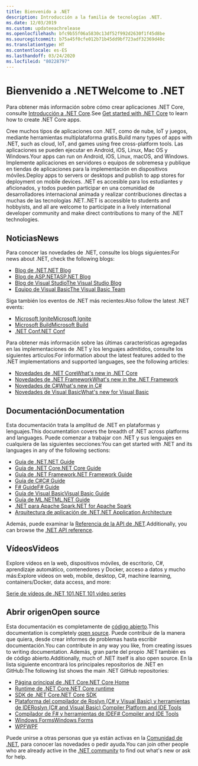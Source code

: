 ```yaml
---
title: Bienvenido a .NET
description: Introducción a la familia de tecnologías .NET.
ms.date: 12/03/2019
ms.custom: updateeachrelease
ms.openlocfilehash: bfc9b55f06a5830c13df52f992d2630f1f45d8be
ms.sourcegitcommit: b75a45f0cfe012b71b45dd9bf723adf32369d40c
ms.translationtype: HT
ms.contentlocale: es-ES
ms.lasthandoff: 03/24/2020
ms.locfileid: "80228797"
---
```

# <a name="welcome-to-net"></a><span data-ttu-id="32b27-103">Bienvenido a .NET</span><span class="sxs-lookup"><span data-stu-id="32b27-103">Welcome to .NET</span></span>

<span data-ttu-id="32b27-104">Para obtener más información sobre cómo crear aplicaciones .NET Core, consulte [Introducción a .NET Core](core/get-started.md).</span><span class="sxs-lookup"><span data-stu-id="32b27-104">See [Get started with .NET Core](core/get-started.md) to learn how to create .NET Core apps.</span></span>

<span data-ttu-id="32b27-105">Cree muchos tipos de aplicaciones con .NET, como de nube, IoT y juegos, mediante herramientas multiplataforma gratis.</span><span class="sxs-lookup"><span data-stu-id="32b27-105">Build many types of apps with .NET, such as cloud, IoT, and games using free cross-platform tools.</span></span> <span data-ttu-id="32b27-106">Las aplicaciones se pueden ejecutar en Android, iOS, Linux, Mac OS y Windows.</span><span class="sxs-lookup"><span data-stu-id="32b27-106">Your apps can run on Android, iOS, Linux, macOS, and Windows.</span></span> <span data-ttu-id="32b27-107">Implemente aplicaciones en servidores o equipos de sobremesa y publique en tiendas de aplicaciones para la implementación en dispositivos móviles.</span><span class="sxs-lookup"><span data-stu-id="32b27-107">Deploy apps to servers or desktops and publish to app stores for deployment on mobile devices.</span></span> <span data-ttu-id="32b27-108">.NET es accesible para los estudiantes y aficionados, y todos pueden participar en una comunidad de desarrolladores internacional animada y realizar contribuciones directas a muchas de las tecnologías .NET.</span><span class="sxs-lookup"><span data-stu-id="32b27-108">.NET is accessible to students and hobbyists, and all are welcome to participate in a lively international developer community and make direct contributions to many of the .NET technologies.</span></span>

## <a name="news"></a><span data-ttu-id="32b27-109">Noticias</span><span class="sxs-lookup"><span data-stu-id="32b27-109">News</span></span>

<span data-ttu-id="32b27-110">Para conocer las novedades de .NET, consulte los blogs siguientes:</span><span class="sxs-lookup"><span data-stu-id="32b27-110">For news about .NET, check the following blogs:</span></span>

- [<span data-ttu-id="32b27-111">Blog de .NET</span><span class="sxs-lookup"><span data-stu-id="32b27-111">.NET Blog</span></span>](https://devblogs.microsoft.com/dotnet/)
- [<span data-ttu-id="32b27-112">Blog de ASP.NET</span><span class="sxs-lookup"><span data-stu-id="32b27-112">ASP.NET Blog</span></span>](https://devblogs.microsoft.com/aspnet/)
- [<span data-ttu-id="32b27-113">Blog de Visual Studio</span><span class="sxs-lookup"><span data-stu-id="32b27-113">The Visual Studio Blog</span></span>](https://devblogs.microsoft.com/visualstudio/)
- [<span data-ttu-id="32b27-114">Equipo de Visual Basic</span><span class="sxs-lookup"><span data-stu-id="32b27-114">The Visual Basic Team</span></span>](https://devblogs.microsoft.com/vbteam/)

<span data-ttu-id="32b27-115">Siga también los eventos de .NET más recientes:</span><span class="sxs-lookup"><span data-stu-id="32b27-115">Also follow the latest .NET events:</span></span>

- [<span data-ttu-id="32b27-116">Microsoft Ignite</span><span class="sxs-lookup"><span data-stu-id="32b27-116">Microsoft Ignite</span></span>](https://www.microsoft.com/ignite)
- [<span data-ttu-id="32b27-117">Microsoft Build</span><span class="sxs-lookup"><span data-stu-id="32b27-117">Microsoft Build</span></span>](https://www.microsoft.com/build)
- [<span data-ttu-id="32b27-118">.NET Conf</span><span class="sxs-lookup"><span data-stu-id="32b27-118">.NET Conf</span></span>](https://www.dotnetconf.net/)

<span data-ttu-id="32b27-119">Para obtener más información sobre las últimas características agregadas en las implementaciones de .NET y los lenguajes admitidos, consulte los siguientes artículos:</span><span class="sxs-lookup"><span data-stu-id="32b27-119">For information about the latest features added to the .NET implementations and supported languages, see the following articles:</span></span>

- [<span data-ttu-id="32b27-120">Novedades de .NET Core</span><span class="sxs-lookup"><span data-stu-id="32b27-120">What's new in .NET Core</span></span>](core/whats-new/index.md)
- [<span data-ttu-id="32b27-121">Novedades de .NET Framework</span><span class="sxs-lookup"><span data-stu-id="32b27-121">What's new in the .NET Framework</span></span>](framework/whats-new/index.md)
- [<span data-ttu-id="32b27-122">Novedades de C#</span><span class="sxs-lookup"><span data-stu-id="32b27-122">What's new in C#</span></span>](csharp/whats-new/index.md)
- [<span data-ttu-id="32b27-123">Novedades de Visual Basic</span><span class="sxs-lookup"><span data-stu-id="32b27-123">What's new for Visual Basic</span></span>](visual-basic/getting-started/whats-new.md)

## <a name="documentation"></a><span data-ttu-id="32b27-124">Documentación</span><span class="sxs-lookup"><span data-stu-id="32b27-124">Documentation</span></span>

<span data-ttu-id="32b27-125">Esta documentación trata la amplitud de .NET en plataformas y lenguajes.</span><span class="sxs-lookup"><span data-stu-id="32b27-125">This documentation covers the breadth of .NET across platforms and languages.</span></span> <span data-ttu-id="32b27-126">Puede comenzar a trabajar con .NET y sus lenguajes en cualquiera de las siguientes secciones:</span><span class="sxs-lookup"><span data-stu-id="32b27-126">You can get started with .NET and its languages in any of the following sections:</span></span>

- [<span data-ttu-id="32b27-127">Guía de .NET</span><span class="sxs-lookup"><span data-stu-id="32b27-127">.NET Guide</span></span>](standard/index.md)
- [<span data-ttu-id="32b27-128">Guía de .NET Core</span><span class="sxs-lookup"><span data-stu-id="32b27-128">.NET Core Guide</span></span>](core/index.md)
- [<span data-ttu-id="32b27-129">Guía de .NET Framework</span><span class="sxs-lookup"><span data-stu-id="32b27-129">.NET Framework Guide</span></span>](framework/index.yml)
- [<span data-ttu-id="32b27-130">Guía de C#</span><span class="sxs-lookup"><span data-stu-id="32b27-130">C# Guide</span></span>](csharp/index.yml)
- [<span data-ttu-id="32b27-131">F# Guide</span><span class="sxs-lookup"><span data-stu-id="32b27-131">F# Guide</span></span>](fsharp/index.yml)
- [<span data-ttu-id="32b27-132">Guía de Visual Basic</span><span class="sxs-lookup"><span data-stu-id="32b27-132">Visual Basic Guide</span></span>](visual-basic/index.yml)
- [<span data-ttu-id="32b27-133">Guía de ML.NET</span><span class="sxs-lookup"><span data-stu-id="32b27-133">ML.NET Guide</span></span>](machine-learning/index.yml)
- [<span data-ttu-id="32b27-134">.NET para Apache Spark</span><span class="sxs-lookup"><span data-stu-id="32b27-134">.NET for Apache Spark</span></span>](spark/index.yml)
- [<span data-ttu-id="32b27-135">Arquitectura de aplicación de .NET</span><span class="sxs-lookup"><span data-stu-id="32b27-135">.NET Application Architecture</span></span>](architecture/index.yml)

<span data-ttu-id="32b27-136">Además, puede examinar la [Referencia de la API de .NET](/dotnet/api).</span><span class="sxs-lookup"><span data-stu-id="32b27-136">Additionally, you can browse the [.NET API reference](/dotnet/api).</span></span>

## <a name="videos"></a><span data-ttu-id="32b27-137">Vídeos</span><span class="sxs-lookup"><span data-stu-id="32b27-137">Videos</span></span>

<span data-ttu-id="32b27-138">Explore vídeos en la web, dispositivos móviles, de escritorio, C#, aprendizaje automático, contenedores y Docker, acceso a datos y mucho más:</span><span class="sxs-lookup"><span data-stu-id="32b27-138">Explore videos on web, mobile, desktop, C#, machine learning, containers/Docker, data access, and more:</span></span>

[<span data-ttu-id="32b27-139">Serie de vídeos de .NET 101</span><span class="sxs-lookup"><span data-stu-id="32b27-139">.NET 101 video series</span></span>](https://dotnet.microsoft.com/learn/videos)

## <a name="open-source"></a><span data-ttu-id="32b27-140">Abrir origen</span><span class="sxs-lookup"><span data-stu-id="32b27-140">Open source</span></span>

<span data-ttu-id="32b27-141">Esta documentación es completamente de [código abierto](https://github.com/dotnet/docs).</span><span class="sxs-lookup"><span data-stu-id="32b27-141">This documentation is completely [open source](https://github.com/dotnet/docs).</span></span> <span data-ttu-id="32b27-142">Puede contribuir de la manera que quiera, desde crear informes de problemas hasta escribir documentación.</span><span class="sxs-lookup"><span data-stu-id="32b27-142">You can contribute in any way you like, from creating issues to writing documentation.</span></span> <span data-ttu-id="32b27-143">Además, gran parte del propio .NET también es de código abierto.</span><span class="sxs-lookup"><span data-stu-id="32b27-143">Additionally, much of .NET itself is also open source.</span></span> <span data-ttu-id="32b27-144">En la lista siguiente encontrará los principales repositorios de .NET en GitHub:</span><span class="sxs-lookup"><span data-stu-id="32b27-144">The following list shows the main .NET GitHub repositories:</span></span>

- [<span data-ttu-id="32b27-145">Página principal de .NET Core</span><span class="sxs-lookup"><span data-stu-id="32b27-145">.NET Core Home</span></span>](https://github.com/dotnet/core)
- [<span data-ttu-id="32b27-146">Runtime de .NET Core</span><span class="sxs-lookup"><span data-stu-id="32b27-146">.NET Core runtime</span></span>](https://github.com/dotnet/runtime)
- [<span data-ttu-id="32b27-147">SDK de .NET Core</span><span class="sxs-lookup"><span data-stu-id="32b27-147">.NET Core SDK</span></span>](https://github.com/dotnet/sdk)
- [<span data-ttu-id="32b27-148">Plataforma del compilador de Roslyn (C# y Visual Basic) y herramientas de IDE</span><span class="sxs-lookup"><span data-stu-id="32b27-148">Roslyn (C# and Visual Basic) Compiler Platform and IDE Tools</span></span>](https://github.com/dotnet/roslyn)
- [<span data-ttu-id="32b27-149">Compilador de F# y herramientas de IDE</span><span class="sxs-lookup"><span data-stu-id="32b27-149">F# Compiler and IDE Tools</span></span>](https://github.com/dotnet/fsharp)
- [<span data-ttu-id="32b27-150">Windows Forms</span><span class="sxs-lookup"><span data-stu-id="32b27-150">Windows Forms</span></span>](https://github.com/dotnet/winforms)
- [<span data-ttu-id="32b27-151">WPF</span><span class="sxs-lookup"><span data-stu-id="32b27-151">WPF</span></span>](https://github.com/dotnet/wpf)

<span data-ttu-id="32b27-152">Puede unirse a otras personas que ya están activas en la [Comunidad de .NET](https://dotnet.microsoft.com/platform/community), para conocer las novedades o pedir ayuda.</span><span class="sxs-lookup"><span data-stu-id="32b27-152">You can join other people who are already active in the [.NET community](https://dotnet.microsoft.com/platform/community) to find out what's new or ask for help.</span></span>
